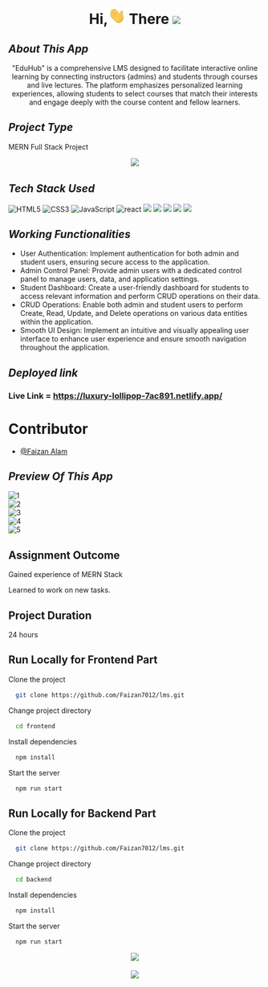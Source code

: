 
<h1 align="center"> Hi,<img style="width: 35px;" src="https://raw.githubusercontent.com/ABSphreak/ABSphreak/master/gifs/Hi.gif" alt="">
  There <img src="https://camo.githubusercontent.com/d3359cb00ab0b5ed8f2e1fe3fceb4fbaf3b614340f8c0db99c17b9f50b351770/68747470733a2f2f656d6f6a69732e736c61636b6d6f6a69732e636f6d2f656d6f6a69732f696d616765732f313533313834393433302f343234362f626c6f622d73756e676c61737365732e6769663f31353331383439343330" width="35"></h1>
<h2 align="left"><i>About This App</i></h2>
<p align="center">
"EduHub" is a comprehensive LMS designed to facilitate interactive online learning by connecting instructors (admins) and students through courses and live lectures. The platform emphasizes personalized learning experiences, allowing students to select courses that match their interests and engage deeply with the course content and fellow learners.
</p>

<h2 align="left"><i>Project Type</i></h2>
<p>
  MERN Full Stack Project
</p>
  

<p align="center">
  <a href="https://luxury-lollipop-7ac891.netlify.app/">
    <img src="https://readme-typing-svg.demolab.com/?lines=EduHub!; ..... 👨🏻‍💻; Through%20this%20App%20%20!&font=Fira%20Code&center=true&width=440&height=45&color=#37bcf7&vCenter=true&size=22&pause=1000"></a>
</p>


<h2 align="left"><i>Tech Stack Used</i></h2>
<div align="left">
<img alt="HTML5" src="https://img.shields.io/badge/html5-%23E34F26.svg?style=for-the-badge&logo=html5&logoColor=white"/>
<img alt="CSS3" src="https://img.shields.io/badge/css3-%231572B6.svg?style=for-the-badge&logo=css3&logoColor=white"/> 
<img alt="JavaScript" src="https://img.shields.io/badge/javascript-%23323330.svg?style=for-the-badge&logo=javascript&logoColor=%23F7DF1E"/>
<img alt="react" src="https://img.shields.io/badge/React-20232A?style=for-the-badge&logo=react&logoColor=61DAFB" />
<img src="https://img.shields.io/badge/React_Router-CA4245?style=for-the-badge&logo=react-router&logoColor=white" />  
<img src="https://img.shields.io/badge/Node.js-43853D?style=for-the-badge&logo=node.js&logoColor=white" /> 
<img src="https://img.shields.io/badge/MongoDB-2e542d?style=for-the-badge&logo=mongodb&logoColor=white" />
<img src="https://img.shields.io/badge/Express.js-404D59?style=for-the-badge" />
<img alit="chakra" src="https://img.shields.io/badge/chakra-%234ED1C5.svg?style=for-the-badge&logo=chakraui&logoColor=white" />  
</div>

<h2 align="left"><i>Working Functionalities</i></h2>
<ul>
    <li>User Authentication: Implement authentication for both admin and student users, ensuring secure access to the application.</li>
    <li>Admin Control Panel: Provide admin users with a dedicated control panel to manage users, data, and application settings.</li>
    <li>Student Dashboard: Create a user-friendly dashboard for students to access relevant information and perform CRUD operations on their data.</li>
    <li>CRUD Operations: Enable both admin and student users to perform Create, Read, Update, and Delete operations on various data entities within the application.</li>
    <li>Smooth UI Design: Implement an intuitive and visually appealing user interface to enhance user experience and ensure smooth navigation throughout the application.</li>
</ul>


<h2 align="left"><i>Deployed link</i></h2>

<h3 align="left"><a>Live Link   =  <a href="https://luxury-lollipop-7ac891.netlify.app/">https://luxury-lollipop-7ac891.netlify.app/</a></a></h3>

<h1>Contributor</h1>
    <ul>
         <li><a href="https://github.com/Faizan7012" target="_blank">@Faizan Alam</a></li>
      </ul>

<h2 align="left"><i>Preview Of This App</i></h2>


<div align="left">
  <img marginBottom='20px' src='https://i.ibb.co/3YHphZp/Screenshot-293.png' alt='1' /><br />
  <img src='https://i.ibb.co/SBV9KF4/Screenshot-294.png' alt='2' /><br />
  <img src='https://i.ibb.co/92j1vSq/Screenshot-295.png' alt='3' /><br />
  <img src='https://i.ibb.co/jGZCzsb/Screenshot-297.png' alt='4' /><br />
  <img src='https://i.ibb.co/HT7N2fc/Screenshot-298.png' alt='5' /><br />
</div>

      
<h2>Assignment Outcome</h2>
<p>Gained experience of MERN Stack</p>
<p>Learned to work on new tasks.</p>

<h2>Project Duration</h2>
<p>24 hours</p>  


## Run Locally for Frontend Part

Clone the project

```bash or zsh
  git clone https://github.com/Faizan7012/lms.git
```
Change project directory
```bash or zsh
  cd frontend
```
Install dependencies


```bash or zsh
  npm install
```

Start the server

```bash or zsh
  npm run start
```


## Run Locally for Backend Part

Clone the project

```bash or zsh
  git clone https://github.com/Faizan7012/lms.git
```
Change project directory
```bash or zsh
  cd backend
```
Install dependencies


```bash or zsh
  npm install
```

Start the server

```bash or zsh
  npm run start
```




<p align="center">
  <a href="https://frontend-eight-phi-39.vercel.app/">
    <img src="https://readme-typing-svg.demolab.com/?lines=Thank You!  👨🏻‍💻;&font=Fira%20Code&center=true&width=440&height=45&color=#37bcf7&vCenter=true&size=22&pause=1000"></a>
</p>

<p align="center">
<img align="center" src="https://readme-typing-svg.demolab.com?font=Fira+Code&size=20&pause=1000&color=F79912&vCenter=true&width=500&lines=Please do rate my Project 😊%2C++"/></p>
